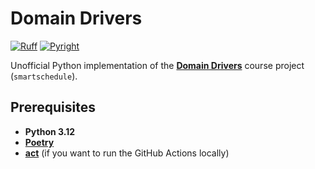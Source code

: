 # Domain Drivers

[![Ruff](https://img.shields.io/endpoint?url=https://raw.githubusercontent.com/astral-sh/ruff/main/assets/badge/v2.json)](https://github.com/astral-sh/ruff)
[![Pyright](https://microsoft.github.io/pyright/img/pyright_badge.svg)](https://microsoft.github.io/pyright/)

Unofficial Python implementation of the **[Domain Drivers](https://github.com/DomainDrivers)** course project (`smartschedule`).

## Prerequisites

* **Python 3.12**
* **[Poetry](https://python-poetry.org/docs)**
* **[act](https://github.com/nektos/act)** (if you want to run the GitHub Actions locally)
